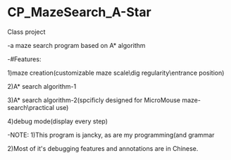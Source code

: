 # CP_MazeSearch_A-Star
Class project

-a maze search program based on A* algorithm

-#Features:

1)maze creation(customizable maze scale\dig regularity\entrance position)

2)A* search algorithm-1

3)A* search algorithm-2(spcificly designed for MicroMouse maze-search\practical use)

4)debug mode(display every step)

-NOTE:
1)This program is jancky, as are my programming(and grammar

2)Most of it's debugging features and annotations are in Chinese.
